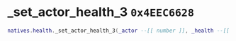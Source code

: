 # _set_actor_health_3 `0x4EEC6628`

```lua
natives.health._set_actor_health_3(_actor --[[ number ]], _health --[[ number ]])
```